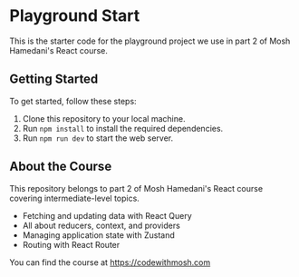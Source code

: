# Playground Start

This is the starter code for the playground project we use in part 2 of Mosh Hamedani's React course.

## Getting Started

To get started, follow these steps:

1. Clone this repository to your local machine.
2. Run `npm install` to install the required dependencies.
3. Run `npm run dev` to start the web server.

## About the Course

This repository belongs to part 2 of Mosh Hamedani's React course covering intermediate-level topics.

- Fetching and updating data with React Query
- All about reducers, context, and providers
- Managing application state with Zustand
- Routing with React Router

You can find the course at https://codewithmosh.com

